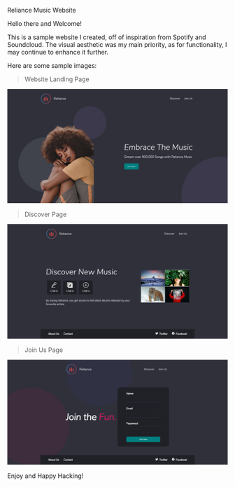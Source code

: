 Reliance Music Website

Hello there and Welcome!

This is a sample website I created, off of inspiration from Spotify and Soundcloud. The visual aesthetic was my main priority, as for functionality, I may continue to enhance it further.

Here are some sample images:

>Website Landing Page

![Web Dev 1](/RelianceMusicStreaming/screenshots/image1.png)

>Discover Page

![Web Dev 2](/RelianceMusicStreaming/screenshots/image2.png)


>Join Us Page

![Web Dev 3](/RelianceMusicStreaming/screenshots/image3.png)

Enjoy and Happy Hacking!
